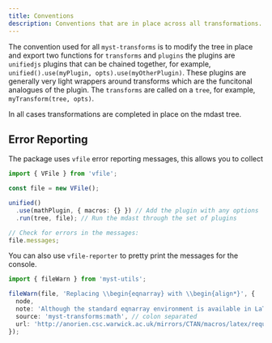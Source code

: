 ```yaml
---
title: Conventions
description: Conventions that are in place across all transformations.
---
```


The convention used for all `myst-transforms` is to modify the tree in place and export two functions for `transforms` and `plugins` the plugins are `unifiedjs` plugins that can be chained together, for example, `unified().use(myPlugin, opts).use(myOtherPlugin)`. These plugins are generally very light wrappers around transforms which are the funcitonal analogues of the plugin. The `transforms` are called on a `tree`, for example, `myTransform(tree, opts)`.

In all cases transformations are completed in place on the mdast tree.

## Error Reporting

The package uses `vfile` error reporting messages, this allows you to collect

```typescript
import { VFile } from 'vfile';

const file = new VFile();

unified()
  .use(mathPlugin, { macros: {} }) // Add the plugin with any options
  .run(tree, file); // Run the mdast through the set of plugins

// Check for errors in the messages:
file.messages;
```

You can also use `vfile-reporter` to pretty print the messages for the console.

```typescript
import { fileWarn } from 'myst-utils';

fileWarn(file, 'Replacing \\begin{eqnarray} with \\begin{align*}', {
  node,
  note: 'Although the standard eqnarray environment is available in LaTeX, ...',
  source: 'myst-transforms:math', // colon separated
  url: 'http://anorien.csc.warwick.ac.uk/mirrors/CTAN/macros/latex/required/amsmath/amsldoc.pdf',
});
```
